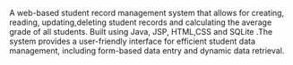 A web-based student record management system that allows for creating, reading, updating,deleting student records and calculating the average grade of all students.
Built using Java, JSP, HTML,CSS and SQLite .The system provides a user-friendly interface for efficient student data management, including form-based data entry and dynamic data retrieval.
